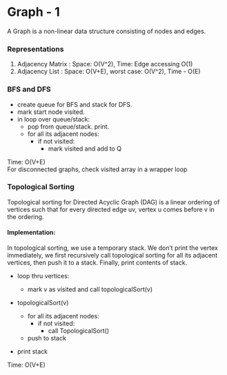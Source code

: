 # Graph - 1 
A Graph is a non-linear data structure consisting of nodes and edges.

### Representations
1. Adjacency Matrix : Space: O(V^2), Time: Edge accessing O(1)
2. Adjacency List   : Space: O(V+E), worst case: O(V^2), Time - O(E)

### BFS and DFS
- create queue for BFS and stack for DFS.
- mark start node visited.
- in loop over queue/stack:
	- pop from queue/stack. print.
	- for all its adjacent nodes:
      - if not visited:
		- mark visited and add to Q

Time: O(V+E)	
For disconnected graphs, check visited array in a wrapper loop

### Topological Sorting
Topological sorting for Directed Acyclic Graph (DAG) is a linear ordering of vertices such that for every directed edge uv, vertex u comes before v in the ordering.
#### Implementation:
In topological sorting, we use a temporary stack. We don’t print the vertex immediately, we first recursively call topological sorting for all its adjacent vertices, then push it to a stack. Finally, print contents of stack.			

- loop thru vertices:
  - mark v as visited and call topologicalSort(v)
  
- topologicalSort(v)
  - for all its adjacent nodes:
      - if not visited:
	    - call TopologicalSort()
  - push to stack
  
- print stack

Time: O(V+E)
